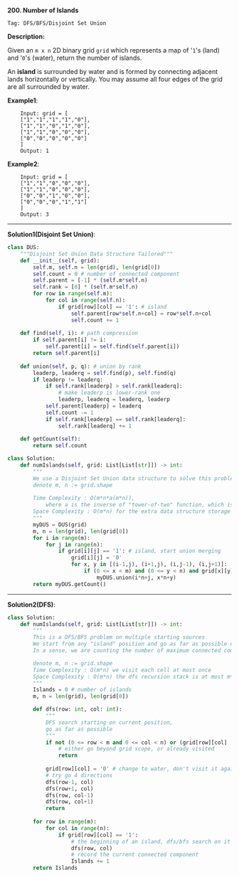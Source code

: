 **200. Number of Islands**

```Tag: DFS/BFS/Disjoint Set Union```

**Description:**

Given an ```m x n``` 2D binary grid ```grid``` which represents a map of '```1```'s (land) and '```0```'s (water), return the number of islands.

An **island** is surrounded by water and is formed by connecting adjacent lands horizontally or vertically. You may assume all four edges of the grid are all surrounded by water.

**Example1**:

        Input: grid = [
        ["1","1","1","1","0"],
        ["1","1","0","1","0"],
        ["1","1","0","0","0"],
        ["0","0","0","0","0"]
        ]
        Output: 1


**Example2**:

        Input: grid = [
        ["1","1","0","0","0"],
        ["1","1","0","0","0"],
        ["0","0","1","0","0"],
        ["0","0","0","1","1"]
        ]
        Output: 3

-----------

**Solution1(Disjoint Set Union)**:

```python
class DUS:
    """Disjoint Set Union Data Structure Tailored"""
    def __init__(self, grid):
        self.m, self.n = len(grid), len(grid[0])
        self.count = 0 # number of connected component
        self.parent = [-1] * (self.m*self.n)
        self.rank = [0] * (self.m*self.n)
        for row in range(self.m):
            for col in range(self.n):
                if grid[row][col] == '1': # island
                    self.parent[row*self.n+col] = row*self.n+col
                    self.count += 1
    
    def find(self, i): # path compression
        if self.parent[i] != i:
            self.parent[i] = self.find(self.parent[i])
        return self.parent[i]
    
    def union(self, p, q): # union by rank
        leaderp, leaderq = self.find(p), self.find(q)
        if leaderp != leaderq:
            if self.rank[leaderp] > self.rank[leaderq]:
                # make leaderp is lower-rank one
                leaderp, leaderq = leaderq, leaderp
            self.parent[leaderp] = leaderq
            self.count -= 1
            if self.rank[leaderp] == self.rank[leaderq]:
                self.rank[leaderq] += 1
    
    def getCount(self):
        return self.count

class Solution:
    def numIslands(self, grid: List[List[str]]) -> int:
        """
        We use a Disjoint Set Union data structure to solve this problem
        denote m, n := grid.shape
        
        Time Complexity : O(m*n*a(m*n)),
            where a is the inverse of "tower-of-two" function, which is basically constant
        Space Complexity : O(m*n) for the extra data structure storage
        """
        myDUS = DUS(grid)
        m, n = len(grid), len(grid[0])
        for i in range(m):
            for j in range(n):
                if grid[i][j] == '1': # island, start union merging
                    grid[i][j] = '0'
                    for x, y in [(i-1,j), (i+1,j), (i,j-1), (i,j+1)]:
                        if (0 <= x < m) and (0 <= y < n) and grid[x][y] == '1':
                            myDUS.union(i*n+j, x*n+y)
        return myDUS.getCount()
```


-----------

**Solution2(DFS)**:

```python
class Solution:
    def numIslands(self, grid: List[List[str]]) -> int:
        """
        This is a DFS/BFS problem on multiple starting sources
        We start from any "island" position and go as far as possible until we reach sea
        In a sense, we are counting the number of maximum connected component this the graph

        denote m, n := grid.shape
        Time Complexity : O(m*n) we visit each cell at most once
        Space Complexity : O(m*n) the dfs recursion stack is at most m*n height if all are islands == '1'
        """
        Islands = 0 # number of islands
        m, n = len(grid), len(grid[0])

        def dfs(row: int, col: int):
            """
            DFS search starting on current position,
            go as far as possible
            """
            if not (0 <= row < m and 0 <= col < n) or (grid[row][col] != '1'):
                # either go beyond grid scope, or already visited
                return 
            
            grid[row][col] = '0' # change to water, don't visit it again
            # try go 4 directions
            dfs(row-1, col)
            dfs(row+1, col)
            dfs(row, col-1)
            dfs(row, col+1)
            return 
        
        for row in range(m):
            for col in range(n):
                if grid[row][col] == '1': 
                    # the beginning of an island, dfs/bfs search on it
                    dfs(row, col)
                    # record the current connected component
                    Islands += 1
        return Islands
```
